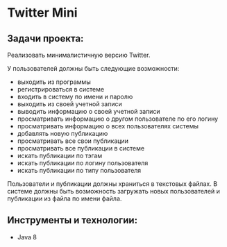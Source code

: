 # Twitter Mini
## Задачи проекта:
Реализовать минималистичную версию Twitter. 

У пользователей должны быть следующие возможности:
- выходить из программы
- регистрироваться в системе
- входить в систему по имени и паролю
- выходить из своей учетной записи
- выводить информацию о своей учетной записи
- просматривать информацию о другом пользователе по его логину
- просматривать информацию о всех пользователях системы
- добавлять новую публикацию
- просматривать все свои публикации 
- просматривать все публикации в системе
- искать публикации по тэгам
- искать публикации по логину пользователя
- искать публикации по типу пользователя

Пользователи и публикации должны храниться в текстовых файлах. В системе должны быть возможность загружать новых пользователей и публикации из файла по имени файла.
## Инструменты и технологии:
- Java 8
